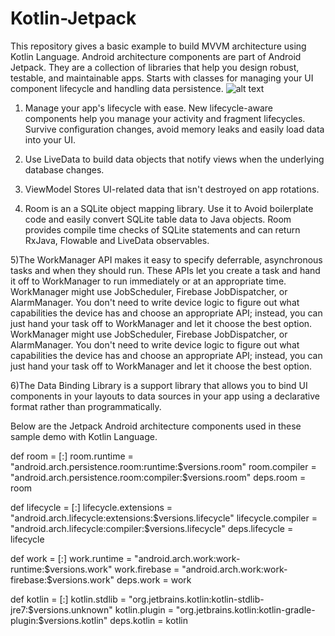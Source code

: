 # Kotlin-Jetpack
This repository gives a basic example to build MVVM architecture using Kotlin Language.
Android architecture components are part of Android Jetpack. They are a collection of libraries that help you design robust, testable, and maintainable apps. Starts with classes for managing your UI component lifecycle and handling data persistence.
![alt text](https://www.xda-developers.com/files/2018/05/Android-Jetpack-1024x517.png)

1) Manage your app's lifecycle with ease. New lifecycle-aware components help you manage your activity and fragment lifecycles. Survive configuration changes, avoid memory leaks and easily load data into your UI.

2) Use LiveData to build data objects that notify views when the underlying database changes.

3) ViewModel Stores UI-related data that isn't destroyed on app rotations.

4) Room is an a SQLite object mapping library. Use it to Avoid boilerplate code and easily convert SQLite table data to Java objects. Room provides compile time checks of SQLite statements and can return RxJava, Flowable and LiveData observables.

5)The WorkManager API makes it easy to specify deferrable, asynchronous tasks and when they should run. These APIs let you create a task and hand it off to WorkManager to run immediately or at an appropriate time. WorkManager might use JobScheduler, Firebase JobDispatcher, or AlarmManager. You don't need to write device logic to figure out what capabilities the device has and choose an appropriate API; instead, you can just hand your task off to WorkManager and let it choose the best option.
WorkManager might use JobScheduler, Firebase JobDispatcher, or AlarmManager. You don't need to write device logic to figure out what capabilities the device has and choose an appropriate API; instead, you can just hand your task off to WorkManager and let it choose the best option.

6)The Data Binding Library is a support library that allows you to bind UI components in your layouts to data sources in your app using a declarative format rather than programmatically.

Below are the Jetpack Android architecture components used in these sample demo with Kotlin Language.

def room = [:]
room.runtime = "android.arch.persistence.room:runtime:$versions.room"
room.compiler = "android.arch.persistence.room:compiler:$versions.room"
deps.room = room

def lifecycle = [:]
lifecycle.extensions = "android.arch.lifecycle:extensions:$versions.lifecycle"
lifecycle.compiler = "android.arch.lifecycle:compiler:$versions.lifecycle"
deps.lifecycle = lifecycle

def work = [:]
work.runtime = "android.arch.work:work-runtime:$versions.work"
work.firebase = "android.arch.work:work-firebase:$versions.work"
deps.work = work

def kotlin = [:]
kotlin.stdlib = "org.jetbrains.kotlin:kotlin-stdlib-jre7:$versions.unknown"
kotlin.plugin = "org.jetbrains.kotlin:kotlin-gradle-plugin:$versions.kotlin"
deps.kotlin = kotlin



